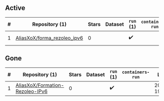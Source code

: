 ## Active
| # | Repository (1) | Stars | Dataset | `run` (1) | `containers-run` | Last Modified |
| --- | --- | --- | --- | --- | --- | --- |
| 1 | [AliasXoX/forma_rezoleo_ipv6](https://github.com/AliasXoX/forma_rezoleo_ipv6) | 0 |  | :heavy_check_mark: |  | 2025-05-09 18:30:21+00:00 |

## Gone
| # | Repository (1) | Stars | Dataset | `run` (1) | `containers-run` | Last Modified |
| --- | --- | --- | --- | --- | --- | --- |
| 1 | [AliasXoX/Formation-Rezoleo-IPv6](https://github.com/AliasXoX/Formation-Rezoleo-IPv6) | 0 |  | :heavy_check_mark: |  | 2025-05-07 19:20:57+00:00 |
